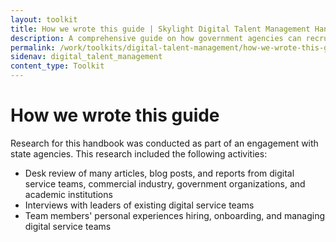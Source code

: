 ```yaml
---
layout: toolkit
title: How we wrote this guide | Skylight Digital Talent Management Handbook
description: A comprehensive guide on how government agencies can recruit, hire, onboard, and retain digital talent.
permalink: /work/toolkits/digital-talent-management/how-we-wrote-this-guide/
sidenav: digital_talent_management
content_type: Toolkit
---
```


# How we wrote this guide

Research for this handbook was conducted as part of an engagement with state agencies. This research included the following activities:

- Desk review of many articles, blog posts, and reports from digital service teams, commercial industry, government organizations, and academic institutions
- Interviews with leaders of existing digital service teams
- Team members' personal experiences hiring, onboarding, and managing digital service teams
